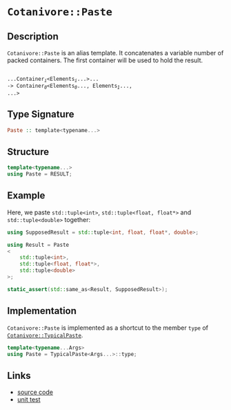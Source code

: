 <!-- Copyright 2024 Feng Mofan
SPDX-License-Identifier: Apache-2.0 -->

# `Cotanivore::Paste`

## Description

`Cotanivore::Paste` is an alias template. It concatenates a variable number of packed containers. The first container will be used to hold the result.<pre><code>   ...Container<sub><i>i</i></sub>&lt;Elements<sub><i>i</i></sub>...&gt;...&nbsp;
->&nbsp;Container<sub><i>0</i></sub>&lt;Elements<sub><i>0</i></sub>...,&nbsp;Elements<sub><i>1</i></sub>..., ...></code></pre>

## Type Signature

```Haskell
Paste :: template<typename...>
```

## Structure

```C++
template<typename...>
using Paste = RESULT;
```

## Example

Here, we paste `std::tuple<int>`,  `std::tuple<float, float*>` and `std::tuple<double>` together:

```C++
using SupposedResult = std::tuple<int, float, float*, double>;

using Result = Paste
<
    std::tuple<int>, 
    std::tuple<float, float*>,
    std::tuple<double>
>;

static_assert(std::same_as<Result, SupposedResult>);
```

## Implementation

`Cotanivore::Paste` is implemented as a shortcut to the member `type` of [`Cotanivore::TypicalPaste`](./typical_paste.doc.md).

```C++
template<typename...Args>
using Paste = TypicalPaste<Args...>::type;
```

## Links

- [source code](../../../../conceptrodon/cotanivore/paste.hpp)
- [unit test](../../../../tests/unit/cotanivore/paste.test.hpp)
